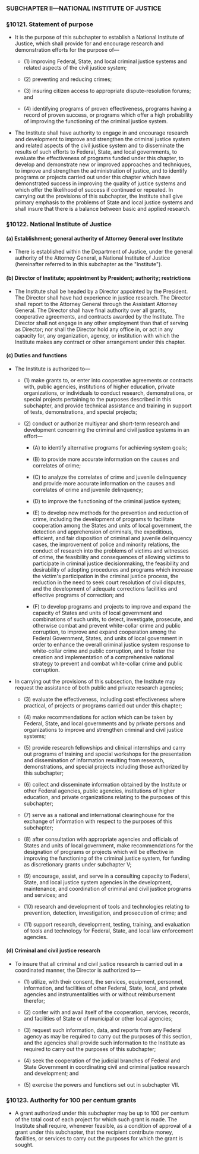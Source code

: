 ### SUBCHAPTER II—NATIONAL INSTITUTE OF JUSTICE

### §10121. Statement of purpose
* It is the purpose of this subchapter to establish a National Institute of Justice, which shall provide for and encourage research and demonstration efforts for the purpose of—

  * (1) improving Federal, State, and local criminal justice systems and related aspects of the civil justice system;

  * (2) preventing and reducing crimes;

  * (3) insuring citizen access to appropriate dispute-resolution forums; and

  * (4) identifying programs of proven effectiveness, programs having a record of proven success, or programs which offer a high probability of improving the functioning of the criminal justice system.


* The Institute shall have authority to engage in and encourage research and development to improve and strengthen the criminal justice system and related aspects of the civil justice system and to disseminate the results of such efforts to Federal, State, and local governments, to evaluate the effectiveness of programs funded under this chapter, to develop and demonstrate new or improved approaches and techniques, to improve and strengthen the administration of justice, and to identify programs or projects carried out under this chapter which have demonstrated success in improving the quality of justice systems and which offer the likelihood of success if continued or repeated. In carrying out the provisions of this subchapter, the Institute shall give primary emphasis to the problems of State and local justice systems and shall insure that there is a balance between basic and applied research.

### §10122. National Institute of Justice
#### (a) Establishment; general authority of Attorney General over Institute
* There is established within the Department of Justice, under the general authority of the Attorney General, a National Institute of Justice (hereinafter referred to in this subchapter as the "Institute").

#### (b) Director of Institute; appointment by President; authority; restrictions
* The Institute shall be headed by a Director appointed by the President. The Director shall have had experience in justice research. The Director shall report to the Attorney General through the Assistant Attorney General. The Director shall have final authority over all grants, cooperative agreements, and contracts awarded by the Institute. The Director shall not engage in any other employment than that of serving as Director; nor shall the Director hold any office in, or act in any capacity for, any organization, agency, or institution with which the Institute makes any contract or other arrangement under this chapter.

#### (c) Duties and functions
* The Institute is authorized to—

  * (1) make grants to, or enter into cooperative agreements or contracts with, public agencies, institutions of higher education, private organizations, or individuals to conduct research, demonstrations, or special projects pertaining to the purposes described in this subchapter, and provide technical assistance and training in support of tests, demonstrations, and special projects;

  * (2) conduct or authorize multiyear and short-term research and development concerning the criminal and civil justice systems in an effort—

    * (A) to identify alternative programs for achieving system goals;

    * (B) to provide more accurate information on the causes and correlates of crime;

    * (C) to analyze the correlates of crime and juvenile delinquency and provide more accurate information on the causes and correlates of crime and juvenile delinquency;

    * (D) to improve the functioning of the criminal justice system;

    * (E) to develop new methods for the prevention and reduction of crime, including the development of programs to facilitate cooperation among the States and units of local government, the detection and apprehension of criminals, the expeditious, efficient, and fair disposition of criminal and juvenile delinquency cases, the improvement of police and minority relations, the conduct of research into the problems of victims and witnesses of crime, the feasibility and consequences of allowing victims to participate in criminal justice decisionmaking, the feasibility and desirability of adopting procedures and programs which increase the victim's participation in the criminal justice process, the reduction in the need to seek court resolution of civil disputes, and the development of adequate corrections facilities and effective programs of correction; and

    * (F) to develop programs and projects to improve and expand the capacity of States and units of local government and combinations of such units, to detect, investigate, prosecute, and otherwise combat and prevent white-collar crime and public corruption, to improve and expand cooperation among the Federal Government, States, and units of local government in order to enhance the overall criminal justice system response to white-collar crime and public corruption, and to foster the creation and implementation of a comprehensive national strategy to prevent and combat white-collar crime and public corruption.


* In carrying out the provisions of this subsection, the Institute may request the assistance of both public and private research agencies;

  * (3) evaluate the effectiveness, including cost effectiveness where practical, of projects or programs carried out under this chapter;

  * (4) make recommendations for action which can be taken by Federal, State, and local governments and by private persons and organizations to improve and strengthen criminal and civil justice systems;

  * (5) provide research fellowships and clinical internships and carry out programs of training and special workshops for the presentation and dissemination of information resulting from research, demonstrations, and special projects including those authorized by this subchapter;

  * (6) collect and disseminate information obtained by the Institute or other Federal agencies, public agencies, institutions of higher education, and private organizations relating to the purposes of this subchapter;

  * (7) serve as a national and international clearinghouse for the exchange of information with respect to the purposes of this subchapter;

  * (8) after consultation with appropriate agencies and officials of States and units of local government, make recommendations for the designation of programs or projects which will be effective in improving the functioning of the criminal justice system, for funding as discretionary grants under subchapter V;

  * (9) encourage, assist, and serve in a consulting capacity to Federal, State, and local justice system agencies in the development, maintenance, and coordination of criminal and civil justice programs and services; and

  * (10) research and development of tools and technologies relating to prevention, detection, investigation, and prosecution of crime; and

  * (11) support research, development, testing, training, and evaluation of tools and technology for Federal, State, and local law enforcement agencies.

#### (d) Criminal and civil justice research
* To insure that all criminal and civil justice research is carried out in a coordinated manner, the Director is authorized to—

  * (1) utilize, with their consent, the services, equipment, personnel, information, and facilities of other Federal, State, local, and private agencies and instrumentalities with or without reimbursement therefor;

  * (2) confer with and avail itself of the cooperation, services, records, and facilities of State or of municipal or other local agencies;

  * (3) request such information, data, and reports from any Federal agency as may be required to carry out the purposes of this section, and the agencies shall provide such information to the Institute as required to carry out the purposes of this subchapter;

  * (4) seek the cooperation of the judicial branches of Federal and State Government in coordinating civil and criminal justice research and development; and

  * (5) exercise the powers and functions set out in subchapter VII.

### §10123. Authority for 100 per centum grants
* A grant authorized under this subchapter may be up to 100 per centum of the total cost of each project for which such grant is made. The Institute shall require, whenever feasible, as a condition of approval of a grant under this subchapter, that the recipient contribute money, facilities, or services to carry out the purposes for which the grant is sought.